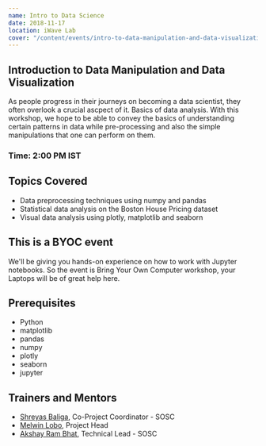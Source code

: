 ```yaml
---
name: Intro to Data Science
date: 2018-11-17
location: iWave Lab
cover: "/content/events/intro-to-data-manipulation-and-data-visualization/cover.png"
---
```


## Introduction to Data Manipulation and Data Visualization
As people progress in their journeys on becoming a data scientist, they often overlook a crucial ascpect of it. Basics of data analysis. With this workshop, we hope to be able to convey the basics of understanding certain patterns in data while pre-processing and also the simple manipulations that one can perform on them.

### Time: 2:00 PM IST

## Topics Covered
- Data preprocessing techniques using numpy and pandas
- Statistical data analysis on the Boston House Pricing dataset
- Visual data analysis using plotly, matplotlib and seaborn

## This is a BYOC event
We'll be giving you hands-on experience on how to work with Jupyter notebooks. So the event is Bring Your Own Computer workshop, your Laptops will be of great help here.

## Prerequisites
- Python
- matplotlib
- pandas
- numpy
- plotly
- seaborn
- jupyter
## Trainers and Mentors
- [Shreyas Baliga](https://github.com/ShreyasBaliga), Co-Project Coordinator - SOSC
- [Melwin Lobo](https://github.com/melwinlobo18), Project Head
- [Akshay Ram Bhat](https://github.com/akshayrb22), Technical Lead - SOSC
